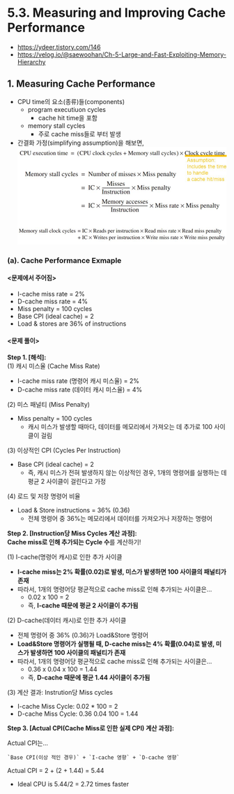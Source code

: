 # 5.3. Measuring and Improving Cache Performance
* https://ydeer.tistory.com/146
* https://velog.io/@saewoohan/Ch-5-Large-and-Fast-Exploiting-Memory-Hierarchy

## 1. Measuring Cache Performance
* CPU time의 요소(종류)들(components)
    * program executiuon cycles
        * cache hit time을 포함
    * memory stall cycles
        * 주로 cache miss들로 부터 발생
* 간결화 가정(simplifying assumption)을 해보면,
![cache_performance_eq_1](./image_files/cache_performance_eq_1.png)

### (a). Cache Performance Exmaple
#### <문제에서 주어짐>
* I-cache miss rate = 2%
* D-cache miss rate = 4%
* Miss penalty = 100 cycles
* Base CPI (ideal cache) = 2
* Load & stores are 36% of instructions


#### <문제 풀이> 

**Step 1. [해석]:**  
(1) 캐시 미스율 (Cache Miss Rate)
* I-cache miss rate (명령어 캐시 미스율) = 2%
* D-cache miss rate (데이터 캐시 미스율) = 4%

(2) 미스 패널티 (Miss Penalty)
* Miss penalty = 100 cycles
    * 캐시 미스가 발생할 때마다, 데이터를 메모리에서 가져오는 데 추가로 100 사이클이 걸림

(3) 이상적인 CPI (Cycles Per Instruction)
* Base CPI (ideal cache) = 2
    * 즉, 캐시 미스가 전혀 발생하지 않는 이상적인 경우, 1개의 명령어를 실행하는 데 평균 2 사이클이 걸린다고 가정

(4) 로드 및 저장 명령어 비율
* Load & Store instructions = 36% (0.36)
    * 전체 명령어 중 36%는 메모리에서 데이터를 가져오거나 저장하는 명령어

**Step 2. [Instruction당 Miss Cycles 계산 과정]:**  
**Cache miss로 인해 추가되는 Cycle 수**를 계산하기!  
  
(1) I-cache(명령어 캐시)로 인한 추가 사이클
* **I-cache miss는 2% 확률(0.02)로 발생, 미스가 발생하면 100 사이클의 패널티가 존재**
* 따라서, 1개의 명령어당 평균적으로 cache miss로 인해 추가되는 사이클은...
    * 0.02 x 100 = 2
    * 즉, **I-cache 때문에 평균 2 사이클이 추가됨**

(2) D-cache(데이터 캐시)로 인한 추가 사이클
* 전체 명령어 중 36% (0.36)가 Load&Store 명령어
* **Load&Store 명령어가 실행될 때, D-cache miss는 4% 확률(0.04)로 발생, 미스가 발생하면 100 사이클의 패널티가 존재**
* 따라서, 1개의 명령어당 평균적으로 cache miss로 인해 추가되는 사이클은...
    * 0.36 x 0.04 x 100 = 1.44
    * 즉, **D-cache 때문에 평균 1.44 사이클이 추가됨**

(3) 계산 결과: Instrution당 Miss cycles
* I-cache Miss Cycle: 0.02 * 100 = 2
* D-cache Miss Cycle: 0.36 0.04 100 = 1.44

**Step 3. [Actual CPI(Cache Miss로 인한 실제 CPI) 계산 과정]:** 

Actual CPI는...
~~~
`Base CPI(이상 적인 경우)` + `I-cache 영향` + `D-cache 영향`
~~~

Actual CPI = 2 + (2 + 1.44) = 5.44
* Ideal CPU is 5.44/2 = 2.72 times faster
